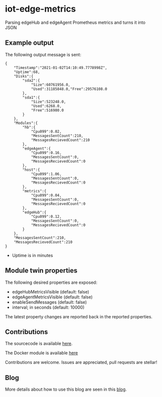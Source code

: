 # iot-edge-metrics
Parsing edgeHub and edgeAgent Prometheus metrics and turns it into JSON 


## Example output

The following output message is sent:

```
{
    "Timestamp":"2021-01-02T14:10:49.7778998Z",
    "Uptime":68,
    "Disks":{
        "sda2":{
            "Size":60761956.0,
            "Used":31185848.0,"Free":29576108.0
        },
        "sda1":{
            "Size":523248.0,
            "Used":6268.0,
            "Free":516980.0
        }
    },
    "Modules":{
        "hb":{
            "Cpu099":0.02,
            "MessagesSentCount":210,
            "MessagesRecievedCount":210
        },
        "edgeAgent":{
            "Cpu099":0.16,
            "MessagesSentCount":0,
            "MessagesRecievedCount":0
        },
        "host":{
            "Cpu099":1.06,
            "MessagesSentCount":0,
            "MessagesRecievedCount":0
        },
        "metrics":{
            "Cpu099":0.04,
            "MessagesSentCount":0,
            "MessagesRecievedCount":0
        },
        "edgeHub":{
            "Cpu099":0.12,
            "MessagesSentCount":0,
            "MessagesRecievedCount":0
        }
    },
    "MessagesSentCount":210,
    "MessagesRecievedCount":210
}
```

* Uptime is in minutes

## Module twin properties

The following desired properties are exposed:

* edgeHubMetricsVisible (default: false)
* edgeAgentMetricsVisible (default: false)
* enableSendMessages (default: false)
* interval; in seconds (default: 10000)

The latest property changes are reported back in the reported properties.

## Contributions

The sourcecode is available [here](https://github.com/iot-edge-foundation/iot-edge-metrics/).

The Docker module is available [here](https://hub.docker.com/repository/docker/svelde/iot-edge-metrics)

Contributions are welcome. Issues are appreciated, pull requests are stellar!

## Blog

More details about how to use this blog are seen in this [blog](https://sandervandevelde.wordpress.com/2021/01/02/azure-iot-edge-module-metrics-in-action/).
